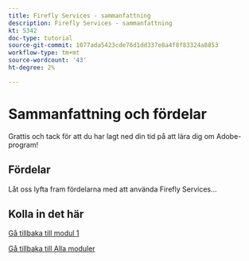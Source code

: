 ```yaml
---
title: Firefly Services - sammanfattning
description: Firefly Services - sammanfattning
kt: 5342
doc-type: tutorial
source-git-commit: 1077ada5423cde76d1dd337e8a4f8f83324a8853
workflow-type: tm+mt
source-wordcount: '43'
ht-degree: 2%

---
```


# Sammanfattning och fördelar

Grattis och tack för att du har lagt ned din tid på att lära dig om Adobe-program!

## Fördelar

Låt oss lyfta fram fördelarna med att använda Firefly Services...


## Kolla in det här


[Gå tillbaka till modul 1](./firefly-services.md)

[Gå tillbaka till Alla moduler](../../../overview.md)
